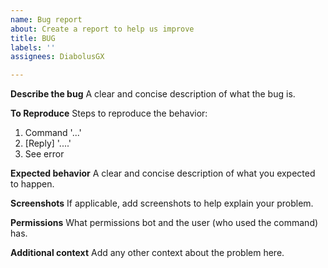 ```yaml
---
name: Bug report
about: Create a report to help us improve
title: BUG
labels: ''
assignees: DiabolusGX

---
```


**Describe the bug**
A clear and concise description of what the bug is.

**To Reproduce**
Steps to reproduce the behavior:
1. Command '...'
2. [Reply] '....'
3. See error

**Expected behavior**
A clear and concise description of what you expected to happen.

**Screenshots**
If applicable, add screenshots to help explain your problem.

**Permissions**
What permissions bot and the user (who used the command) has.

**Additional context**
Add any other context about the problem here.
